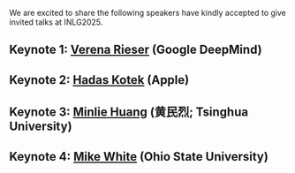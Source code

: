 We are excited to share the following speakers have kindly accepted to give invited talks at INLG2025.

## Keynote 1: [Verena Rieser](https://uk.linkedin.com/in/verena-rieser-3590b86?trk=public_post-text) (Google DeepMind)

<!-- **Time:** TBA

**Title:** TBA

**Abstract:** TBA

**Short Bio:** TBA -->
## Keynote 2: [Hadas Kotek](https://www.linkedin.com/in/hadas-kotek-phd?trk=public_post-text) (Apple)

<!-- **Time:** TBA

**Title:** TBA

**Abstract:** TBA

**Short Bio:** TBA -->
## Keynote 3: [Minlie Huang](https://cn.linkedin.com/in/minlie-huang-tsinghua?trk=public_post-text) (黄民烈; Tsinghua University)

<!-- **Time:** TBA

**Title:** TBA

**Abstract:** TBA

**Short Bio:** TBA -->
## Keynote 4: [Mike White](https://www.linkedin.com/in/michael-white-16546184?trk=public_post-text) (Ohio State University)

<!-- **Time:** TBA

**Title:** TBA

**Abstract:** TBA

**Short Bio:** TBA -->

<!-- Verena Rieser (Google DeepMind)
Hadas Kotek (Apple)
Minlie Huang (黄民烈; Tsinghua University)
Mike White (Ohio State University) -->
